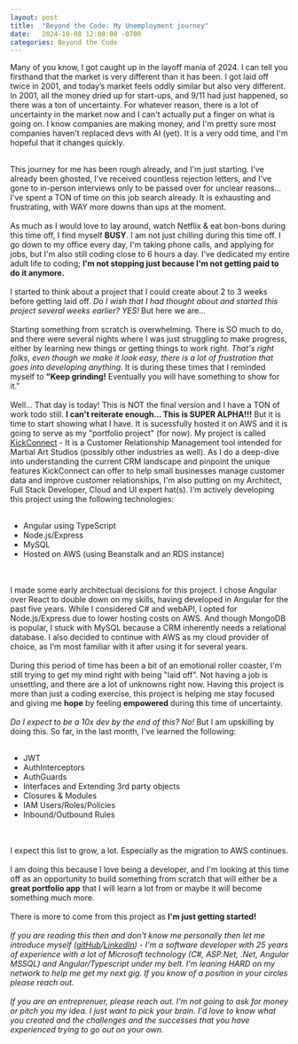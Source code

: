 ```yaml
---
layout: post
title:  "Beyond the Code: My Unemployment journey"
date:   2024-10-08 12:00:00 -0700
categories: Beyond the Code
---
```


Many of you know, I got caught up in the layoff mania of 2024. I can tell you firsthand that the market is very different than it has been. I got laid off twice in 2001, and today’s market feels oddly similar but also very different. In 2001, all the money dried up for start-ups, and 9/11 had just happened, so there was a ton of uncertainty. For whatever reason, there is a lot of uncertainty in the market now and I can't actually put a finger on what is going on. I know companies are making money, and I'm pretty sure most companies haven't replaced devs with AI (yet). It is a very odd time, and I'm hopeful that it changes quickly.
<br/><br/>

This journey for me has been rough already, and I'm just starting. I've already been ghosted, I've received countless rejection letters, and I've gone to in-person interviews only to be passed over for unclear reasons... I've spent a TON of time on this job search already. It is exhausting and frustrating, with WAY more downs than ups at the moment.
<br/><br/>
As much as I would love to lay around, watch Netflix & eat bon-bons during this time off, I find myself <b>BUSY</b>. I am not just chilling during this time off. I go down to my office every day, I'm taking phone calls, and applying for jobs, but I'm also still coding close to 6 hours a day. I've dedicated my entire adult life to coding; <b>I'm not stopping just because I'm not getting paid to do it anymore.</b>
<br/><br/>
I started to think about a project that I could create about 2 to 3 weeks before getting laid off. <i>Do I wish that I had thought about and started this project several weeks earlier? YES!</i> But here we are...
<br/><br/>
Starting something from scratch is overwhelming. There is SO much to do, and there were several nights where I was just struggling to make progress, either by learning new things or getting things to work right. <i>That's right folks, even though we make it look easy, there is a lot of frustration that goes into developing anything.</i> It is during these times that I reminded myself to <b>"Keep grinding!</b> Eventually you will have something to show for it."
<br/><br/>
Well... That day is today! This is NOT the final version and I have a TON of work todo still. <b>I can't reiterate enough... This is SUPER ALPHA!!!</b> But it is time to start showing what I have. It is sucessfully hosted it on AWS and it is going to serve as my "portfolio project" (for now). My project is called <a href="http://kickconnect-env-1.eba-bsj8msyj.us-east-1.elasticbeanstalk.com/">KickConnect</a> - It is a Customer Relationship Management tool intended for Martial Art Studios (possibly other industries as well). As I do a deep-dive into understanding the current CRM landscape and pinpoint the unique features KickConnect can offer to help small businesses manage customer data and improve customer relationships, I'm also putting on my Architect, Full Stack Developer, Cloud and UI expert hat(s). I'm actively developing this project using the following technologies:
<br/><br/>
<ul>
    <li>Angular using TypeScript</li>
    <li>Node.js/Express</li>
    <li>MySQL</li>
    <li>Hosted on AWS (using Beanstalk and an RDS instance)</li>
</ul>
<br/><br/>
I made some early architectual decisions for this project. I chose Angular over React to double down on my skills, having developed in Angular for the past five years. While I considered C# and webAPI, I opted for Node.js/Express due to lower hosting costs on AWS. And though MongoDB is popular, I stuck with MySQL because a CRM inherently needs a relational database. I also decided to continue with AWS as my cloud provider of choice, as I'm most familiar with it after using it for several years.
<br/><br/>
During this period of time has been a bit of an emotional roller coaster, I'm still trying to get my mind right with being "laid off". Not having a job is unsettling, and there are a lot of unknowns right now. Having this project is more than just a coding exercise, this project is helping me stay focused and giving me <b>hope</b> by feeling <b>empowered</b> during this time of uncertainty.
<br/><br/>
<i>Do I expect to be a 10x dev by the end of this? No!</i> But I am upskilling by doing this. So far, in the last month, I've learned the following:
<br/><br/>
<ul>
    <li>JWT</li>
    <li>AuthInterceptors</li>
    <li>AuthGuards</li>
    <li>Interfaces and Extending 3rd party objects</li>
    <li>Closures & Modules</li>
    <li>IAM Users/Roles/Policies</li>
    <li>Inbound/Outbound Rules</li>
</ul>

<br/><br/>
I expect this list to grow, a lot. Especially as the migration to AWS continues. 
<br/><br/>
I am doing this because I love being a developer, and I'm looking at this time off as an opportunity to build something from scratch that will either be a <b>great portfolio app</b> that I will learn a lot from or maybe it will become something much more.
<br/><br/>
There is more to come from this project as <b>I'm just getting started!</b>
<br/><br/>
<i>If you are reading this then and don't know me personally then let me introduce myself (<a href="https://github.com/jeffvaccaro" target="_blank">gitHub</a>/<a href="https://www.linkedin.com/in/jeffvaccaro" target="_blank">LinkedIn</a>) - I'm a software developer with 25 years of experience with a lot of Microsoft technology (C#, ASP.Net, .Net, Angular MSSQL) and Angular/Typescript under my belt. I'm leaning HARD on my network to help me get my next gig. If you know of a position in your circles please reach out.
<br/><br/>
If you are an entreprenuer, please reach out. I'm not going to ask for money or pitch you my idea. I just want to pick your brain. I'd love to know what you created and the challenges and the successes that you have experienced trying to go out on your own. </i>